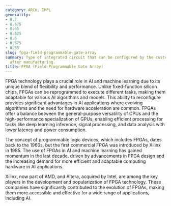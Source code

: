 ```yaml
---
category: ARCH, IMPL
generality:
- 0.7
- 0.675
- 0.65
- 0.625
- 0.6
- 0.575
- 0.55
slug: fpga-field-programmable-gate-array
summary: Type of integrated circuit that can be configured by the customer or designer
  after manufacturing.
title: FPGA (Field-Programmable Gate Array)
---
```


FPGA technology plays a crucial role in AI and machine learning due to its unique blend of flexibility and performance. Unlike fixed-function silicon chips, FPGAs can be reprogrammed to execute different tasks, making them adaptable for various AI algorithms and models. This ability to reconfigure provides significant advantages in AI applications where evolving algorithms and the need for hardware acceleration are common. FPGAs offer a balance between the general-purpose versatility of CPUs and the high-performance specialization of GPUs, enabling efficient processing for tasks like deep learning inference, signal processing, and data analysis with lower latency and power consumption.

The concept of programmable logic devices, which includes FPGAs, dates back to the 1960s, but the first commercial FPGA was introduced by Xilinx in 1985. The use of FPGAs in AI and machine learning has gained momentum in the last decade, driven by advancements in FPGA design and the increasing demand for more efficient and adaptable computing hardware in AI applications.

Xilinx, now part of AMD, and Altera, acquired by Intel, are among the key players in the development and popularization of FPGA technology. These companies have significantly contributed to the evolution of FPGAs, making them more accessible and effective for a wide range of applications, including AI.
